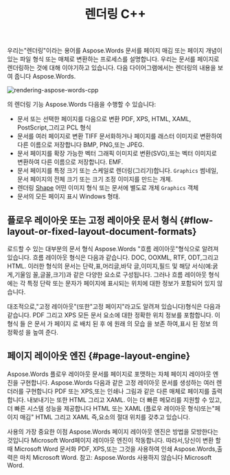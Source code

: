 ﻿---
title: 렌더링 C++
second_title: Aspose.Words 에 대한 C++
articleTitle: 렌더링
linktitle: 렌더링
description: "사용 Aspose.Words 에 대한 C++ 플로우 레이아웃 문서를 페이지로 포맷하고 이러한 문서 또는 선택한 페이지를 다른 문서로 변환하는 렌더링 기능(PDF, HTML, XPS 그 밖의)또는 이미지(TIFF, PNG, SVG 그 밖의)보기,추가 변환 또는 인쇄를 위한 형식."
type: docs
weight: 20
url: /ko/cpp/rendering/
---

우리는"렌더링"이라는 용어를 Aspose.Words 문서를 페이지 매김 또는 페이지 개념이 있는 파일 형식 또는 매체로 변환하는 프로세스를 설명합니다. 우리는 문서를 페이지로 렌더링하는 것에 대해 이야기하고 있습니다. 다음 다이어그램에서는 렌더링의 내용을 보여 줍니다 Aspose.Words.

![rendering-aspose-words-cpp](rendering-1.png)

의 렌더링 기능 Aspose.Words 다음을 수행할 수 있습니다:

- 문서 또는 선택한 페이지를 다음으로 변환 PDF, XPS, HTML, XAML, PostScript,그리고 PCL 형식
- 문서를 여러 페이지로 변환 TIFF 문서화하거나 페이지를 래스터 이미지로 변환하여 다른 이름으로 저장합니다 BMP, PNG,또는 JPEG.
- 문서 페이지를 확장 가능한 벡터 그래픽 이미지로 변환(SVG),또는 벡터 이미지로 변환하여 다른 이름으로 저장합니다. EMF.
- 문서 페이지를 특정 크기 또는 스케일로 렌더링(그리기)합니다. `Graphics` 썸네일,문서 페이지의 전체 크기 또는 크기 조정 이미지를 만드는 개체.
- 렌더링 [Shape](https://reference.aspose.com/words/cpp/aspose.words.drawing/shape/) 어떤 이미지 형식 또는 문서에 별도로 개체 `Graphics` 객체
- 문서의 모든 페이지 표시 Windows 형태.

## 플로우 레이아웃 또는 고정 레이아웃 문서 형식 {#flow-layout-or-fixed-layout-document-formats}

로드할 수 있는 대부분의 문서 형식 Aspose.Words "흐름 레이아웃"형식으로 알려져 있습니다. 흐름 레이아웃 형식은 다음과 같습니다. DOC, OOXML, RTF, ODT,그리고 HTML. 이러한 형식의 문서는 단락,표,머리글,바닥 글,이미지,필드 및 해당 서식(예:굵게,기울임 꼴,글꼴,크기)과 같은 다양한 요소로 구성됩니다. 그러나 흐름 레이아웃 형식에는 각 특정 단락 또는 문자가 페이지에 표시되는 위치에 대한 정보가 포함되어 있지 않습니다.

대조적으로,"고정 레이아웃"(또한"고정 페이지"라고도 알려져 있습니다)형식은 다음과 같습니다. PDF 그리고 XPS 모든 문서 요소에 대한 정확한 위치 정보를 포함합니다. 이 형식 들 은 문서 가 페이지 로 배치 된 후 에 원래 의 모습 을 보존 하여,표시 된 정보 의 정확성 을 높여 준다.

## 페이지 레이아웃 엔진 {#page-layout-engine}

Aspose.Words 플로우 레이아웃 문서를 페이지로 포맷하는 자체 페이지 레이아웃 엔진을 구현합니다. Aspose.Words 다음과 같은 고정 레이아웃 문서를 생성하는 여러 렌더러를 구현합니다 PDF 또는 XPS,또는 인쇄나 그림과 같은 다른 매체로 페이지를 출력합니다. 내보내기는 또한 HTML 그리고 XAML. 이는 더 빠른 메모리를 지원할 수 있고,더 빠른 시스템 성능을 제공합니다 HTML 또는 XAML (플로우 레이아웃 형식)또는"페이지 매김" HTML 그리고 XAML 즉,요소의 절대 위치를 갖추고 있습니다.

사용의 가장 중요한 이점 Aspose.Words 페이지 레이아웃 엔진은 방법을 모방한다는 것입니다 Microsoft Word페이지 레이아웃 엔진이 작동합니다. 따라서,당신이 변환 할 때 Microsoft Word 문서화 PDF, XPS,또는 그것을 사용하여 인쇄 Aspose.Words,출력은 마치 Microsoft Word. 참고: Aspose.Words 사용하지 않습니다 Microsoft Word.
